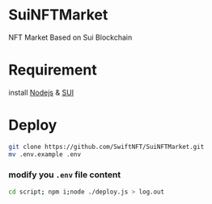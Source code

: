 # SuiNFTMarket
NFT Market Based on Sui Blockchain


# Requirement
install [Nodejs](https://nodejs.org/en) & [SUI](https://docs.sui.io/build/install)

# Deploy
```bash
git clone https://github.com/SwiftNFT/SuiNFTMarket.git
mv .env.example .env
```
### modify you `.env` file content
```bash
cd script; npm i;node ./deploy.js > log.out
```